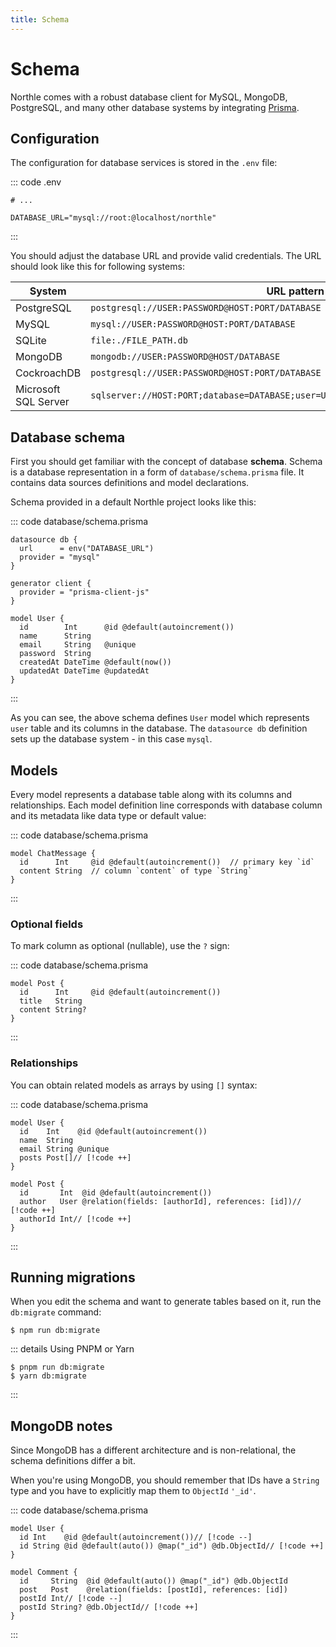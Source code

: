 ```yaml
---
title: Schema
---
```


# Schema

Northle comes with a robust database client for MySQL, MongoDB, PostgreSQL, and many other database systems by integrating [Prisma](https://www.prisma.io).

## Configuration

The configuration for database services is stored in the `.env` file:

::: code .env
```txt{3}
# ...

DATABASE_URL="mysql://root:@localhost/northle"
```
:::

You should adjust the database URL and provide valid credentials. The URL should look like this for following systems:

| System               | URL pattern                                                                        |
| -------------------- | ---------------------------------------------------------------------------------- |
| PostgreSQL           | `postgresql://USER:PASSWORD@HOST:PORT/DATABASE`                                    |
| MySQL                | `mysql://USER:PASSWORD@HOST:PORT/DATABASE`                                         |
| SQLite               | `file:./FILE_PATH.db`                                                              |
| MongoDB              | `mongodb://USER:PASSWORD@HOST/DATABASE`                                            |
| CockroachDB          | `postgresql://USER:PASSWORD@HOST:PORT/DATABASE`                                    |
| Microsoft SQL Server | `sqlserver://HOST:PORT;database=DATABASE;user=USER;password=PASSWORD;encrypt=true` |

## Database schema

First you should get familiar with the concept of database **schema**. Schema is a database representation in a form of `database/schema.prisma` file. It contains data sources definitions and model declarations.

Schema provided in a default Northle project looks like this:

::: code database/schema.prisma
```prisma
datasource db {
  url      = env("DATABASE_URL")
  provider = "mysql"
}

generator client {
  provider = "prisma-client-js"
}

model User {
  id        Int      @id @default(autoincrement())
  name      String
  email     String   @unique
  password  String
  createdAt DateTime @default(now())
  updatedAt DateTime @updatedAt
}
```
:::

As you can see, the above schema defines `User` model which represents `user` table and its columns in the database. The `datasource db` definition sets up the database system - in this case `mysql`. 

## Models

Every model represents a database table along with its columns and relationships. Each model definition line corresponds with database column and its metadata like data type or default value:

::: code database/schema.prisma
```prisma
model ChatMessage {
  id      Int     @id @default(autoincrement())  // primary key `id`
  content String  // column `content` of type `String`
}
```
:::

### Optional fields

To mark column as optional (nullable), use the `?` sign:

::: code database/schema.prisma
```prisma{4}
model Post {
  id      Int     @id @default(autoincrement())
  title   String
  content String?
}
```
:::

### Relationships

You can obtain related models as arrays by using `[]` syntax:

::: code database/schema.prisma
```prisma
model User {
  id    Int    @id @default(autoincrement())
  name  String
  email String @unique
  posts Post[]// [!code ++]
}

model Post {
  id       Int  @id @default(autoincrement())
  author   User @relation(fields: [authorId], references: [id])// [!code ++]
  authorId Int// [!code ++]
}
```
:::

## Running migrations

When you edit the schema and want to generate tables based on it, run the `db:migrate` command:

```shell
$ npm run db:migrate
```

::: details Using PNPM or Yarn
```shell
$ pnpm run db:migrate
$ yarn db:migrate
```
:::

## MongoDB notes

Since MongoDB has a different architecture and is non-relational, the schema definitions differ a bit.

When you're using MongoDB, you should remember that IDs have a `String` type and you have to explicitly map them to `ObjectId` `'_id'`.

::: code database/schema.prisma
```prisma
model User {
  id Int    @id @default(autoincrement())// [!code --]
  id String @id @default(auto()) @map("_id") @db.ObjectId// [!code ++]
}

model Comment {
  id     String  @id @default(auto()) @map("_id") @db.ObjectId
  post   Post    @relation(fields: [postId], references: [id])
  postId Int// [!code --]
  postId String? @db.ObjectId// [!code ++]
}
```
:::
